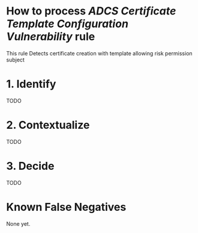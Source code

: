 # How to process *ADCS Certificate Template Configuration Vulnerability* rule
This rule Detects certificate creation with template allowing risk permission subject

# 1. Identify
TODO

# 2. Contextualize
TODO

# 3. Decide
TODO

# Known False Negatives
None yet.
